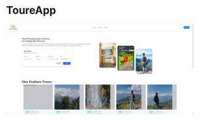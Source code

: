 # ToureApp
![Preview Image](https://github.com/aleemraza/ToureApp/blob/main/client/app%20pic/home.png)
